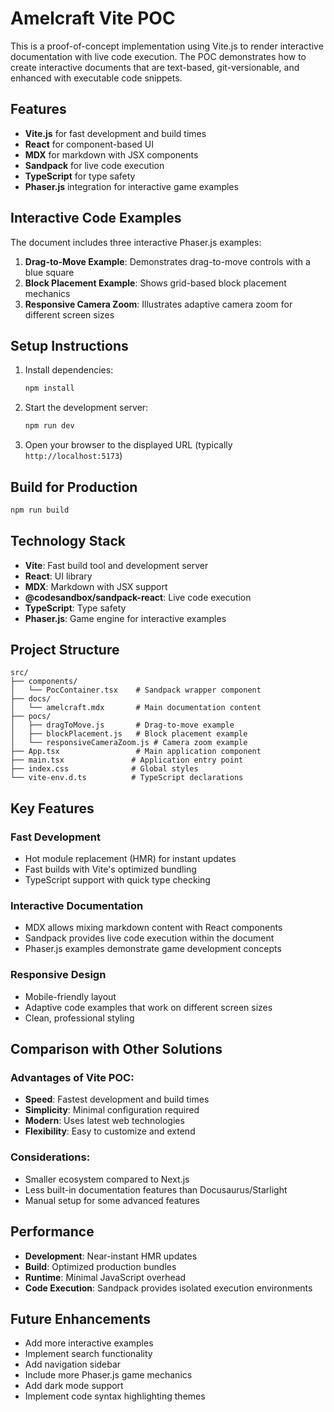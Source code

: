 # Amelcraft Vite POC

This is a proof-of-concept implementation using Vite.js to render interactive documentation with live code execution. The POC demonstrates how to create interactive documents that are text-based, git-versionable, and enhanced with executable code snippets.

## Features

- **Vite.js** for fast development and build times
- **React** for component-based UI
- **MDX** for markdown with JSX components
- **Sandpack** for live code execution
- **TypeScript** for type safety
- **Phaser.js** integration for interactive game examples

## Interactive Code Examples

The document includes three interactive Phaser.js examples:

1. **Drag-to-Move Example**: Demonstrates drag-to-move controls with a blue square
2. **Block Placement Example**: Shows grid-based block placement mechanics
3. **Responsive Camera Zoom**: Illustrates adaptive camera zoom for different screen sizes

## Setup Instructions

1. Install dependencies:
   ```bash
   npm install
   ```

2. Start the development server:
   ```bash
   npm run dev
   ```

3. Open your browser to the displayed URL (typically `http://localhost:5173`)

## Build for Production

```bash
npm run build
```

## Technology Stack

- **Vite**: Fast build tool and development server
- **React**: UI library
- **MDX**: Markdown with JSX support
- **@codesandbox/sandpack-react**: Live code execution
- **TypeScript**: Type safety
- **Phaser.js**: Game engine for interactive examples

## Project Structure

```
src/
├── components/
│   └── PocContainer.tsx    # Sandpack wrapper component
├── docs/
│   └── amelcraft.mdx       # Main documentation content
├── pocs/
│   ├── dragToMove.js       # Drag-to-move example
│   ├── blockPlacement.js   # Block placement example
│   └── responsiveCameraZoom.js # Camera zoom example
├── App.tsx                 # Main application component
├── main.tsx               # Application entry point
├── index.css              # Global styles
└── vite-env.d.ts          # TypeScript declarations
```

## Key Features

### Fast Development
- Hot module replacement (HMR) for instant updates
- Fast builds with Vite's optimized bundling
- TypeScript support with quick type checking

### Interactive Documentation
- MDX allows mixing markdown content with React components
- Sandpack provides live code execution within the document
- Phaser.js examples demonstrate game development concepts

### Responsive Design
- Mobile-friendly layout
- Adaptive code examples that work on different screen sizes
- Clean, professional styling

## Comparison with Other Solutions

### Advantages of Vite POC:
- **Speed**: Fastest development and build times
- **Simplicity**: Minimal configuration required
- **Modern**: Uses latest web technologies
- **Flexibility**: Easy to customize and extend

### Considerations:
- Smaller ecosystem compared to Next.js
- Less built-in documentation features than Docusaurus/Starlight
- Manual setup for some advanced features

## Performance

- **Development**: Near-instant HMR updates
- **Build**: Optimized production bundles
- **Runtime**: Minimal JavaScript overhead
- **Code Execution**: Sandpack provides isolated execution environments

## Future Enhancements

- Add more interactive examples
- Implement search functionality
- Add navigation sidebar
- Include more Phaser.js game mechanics
- Add dark mode support
- Implement code syntax highlighting themes
